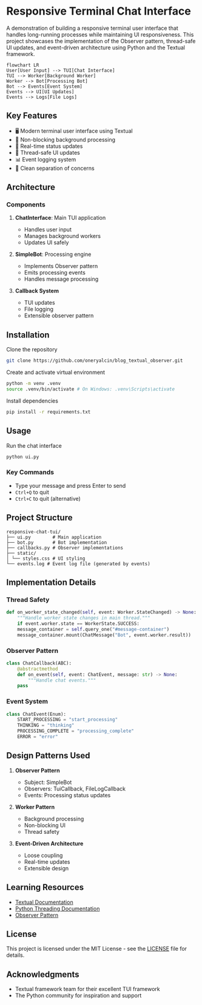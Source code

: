 # Responsive Terminal Chat Interface

A demonstration of building a responsive terminal user interface that handles long-running processes while maintaining UI responsiveness. This project showcases the implementation of the Observer pattern, thread-safe UI updates, and event-driven architecture using Python and the Textual framework.

```mermaid
flowchart LR
User[User Input] --> TUI[Chat Interface]
TUI --> Worker[Background Worker]
Worker --> Bot[Processing Bot]
Bot --> Events[Event System]
Events --> UI[UI Updates]
Events --> Logs[File Logs]
```


## Key Features
- 🖥️ Modern terminal user interface using Textual
- 🔄 Non-blocking background processing
- 📝 Real-time status updates
- 🧵 Thread-safe UI updates
- 📊 Event logging system
- 🎯 Clean separation of concerns

## Architecture

### Components
1. **ChatInterface**: Main TUI application
   - Handles user input
   - Manages background workers
   - Updates UI safely

2. **SimpleBot**: Processing engine
   - Implements Observer pattern
   - Emits processing events
   - Handles message processing

3. **Callback System**
   - TUI updates
   - File logging
   - Extensible observer pattern

## Installation

Clone the repository
```bash
git clone https://github.com/oneryalcin/blog_textual_observer.git
```

Create and activate virtual environment

```bash
python -m venv .venv
source .venv/bin/activate # On Windows: .venv\Scripts\activate
```

Install dependencies

```bash
pip install -r requirements.txt
```

## Usage

Run the chat interface

```bash
python ui.py
```

### Key Commands
- Type your message and press Enter to send
- `Ctrl+Q` to quit
- `Ctrl+C` to quit (alternative)

## Project Structure

```
responsive-chat-tui/
├── ui.py        # Main application
├── bot.py       # Bot implementation
├── callbacks.py # Observer implementations
├── static/
│ └── styles.css # UI styling
└── events.log # Event log file (generated by events)
```

## Implementation Details

### Thread Safety

```python
def on_worker_state_changed(self, event: Worker.StateChanged) -> None:
    """Handle worker state changes in main thread."""
    if event.worker.state == WorkerState.SUCCESS:
    message_container = self.query_one("#message-container")
    message_container.mount(ChatMessage("Bot", event.worker.result))
```

### Observer Pattern

```python
class ChatCallback(ABC):
    @abstractmethod
    def on_event(self, event: ChatEvent, message: str) -> None:
        """Handle chat events."""
	pass
```

### Event System

```python
class ChatEvent(Enum):
    START_PROCESSING = "start_processing"
    THINKING = "thinking"
    PROCESSING_COMPLETE = "processing_complete"
    ERROR = "error"
```


## Design Patterns Used

1. **Observer Pattern**
   - Subject: SimpleBot
   - Observers: TuiCallback, FileLogCallback
   - Events: Processing status updates

2. **Worker Pattern**
   - Background processing
   - Non-blocking UI
   - Thread safety

3. **Event-Driven Architecture**
   - Loose coupling
   - Real-time updates
   - Extensible design


## Learning Resources

- [Textual Documentation](https://textual.textualize.io/)
- [Python Threading Documentation](https://docs.python.org/3/library/threading.html)
- [Observer Pattern](https://refactoring.guru/design-patterns/observer)

## License

This project is licensed under the MIT License - see the [LICENSE](LICENSE) file for details.

## Acknowledgments

- Textual framework team for their excellent TUI framework
- The Python community for inspiration and support

